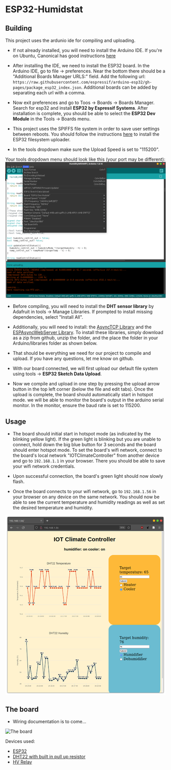 # ESP32-Humidstat

## Building

This project uses the ardunio ide for compiling and uploading. 

- If not already installed, you will need to install the Arduino IDE. If you're on Ubuntu, Canonical has good instructions [here](https://ubuntu.com/tutorials/install-the-arduino-ide#1-overview)

- After installing the IDE, we need to install the ESP32 board. In the Arduino IDE, go to file -> preferences. Near the bottom there should be a "Additional Boards Manager URLS:" field. Add the following url: `https://raw.githubusercontent.com/espressif/arduino-esp32/gh-pages/package_esp32_index.json`. Additional boards can be added by separating each url with a comma.

- Now exit preferences and go to Toos -> Boards -> Boards Manager. Search for esp32 and install **ESP32 by Espressif Systems**. After installation is complete, you should be able to select the **ESP32 Dev Module** in the Tools -> Boards menu. 

- This project uses the SPIFFS file system in order to save user settings between reboots. You should follow the instructions [here](https://randomnerdtutorials.com/install-esp32-filesystem-uploader-arduino-ide/) to install the ESP32 filesystem uploader. 

- In the tools dropdown make sure the Upload Speed is set to "115200".

Your tools dropdown menu should look like this (your port may be different):
![tools dropdown](readmeImages/Tools.png) 

- Before compiling, you will need to install the **DHT sensor library** by Adafruit in tools -> Manage Libraries. If prompted to install missing dependencies, select "Install All".

- Additionally, you will need to install: the [AsyncTCP Library](https://github.com/me-no-dev/AsyncTCP) and the [ESPAsyncWebServer Library](https://github.com/me-no-dev/ESPAsyncWebServer). To install these libraries, simply download as a zip from github, unzip the folder, and the place the folder in your Arduino/libraries folder as shown below. 

- That should be everything we need for our project to compile and upload. If you have any questions, let me know on github. 

- With our board connected, we will first upload our default file system using tools -> **ESP32 Sketch Data Upload**. 

- Now we compile and upload in one step by pressing the upload arrow button in the top left corner (below the file and edit tabs). Once the upload is complete, the board should automatically start in hotspot mode. we will be able to monitor the board's output in the arduino serial monitor. In the monitor, ensure the baud rate is set to 115200.

## Usage

- The board should initial start in hotspot mode (as indicated by the blinking yellow light). If the green light is blinking but you are unable to connect, hold down the big blue button for 3 seconds and the board should enter hotspot mode. To set the board's wifi network, connect to the board's local network "IOTClimateController" from another device and go to `192.168.1.1` in your browser. There you should be able to save your wifi network credentials. 

- Upon successful connection, the board's green light should now slowly flash.

- Once the board connects to your wifi network, go to `192.168.1.56` in your browser on any device on the same network. You should now be able to see the current temperature and humidity readings as well as set the desired temperature and humidity.

![browser should look like](readmeImages/BrowserView.png)

## The board

- Wiring documentation is to come... 

![The board](readmeImages/board.png)

Devices used:

- [ESP32](https://www.amazon.com/gp/product/B0718T232Z/ref=ppx_yo_dt_b_search_asin_title?ie=UTF8&psc=1)
- [DHT22 with built in pull up resistor](https://www.amazon.com/gp/product/B073F472JL/ref=ppx_yo_dt_b_search_asin_image?ie=UTF8&psc=1)
- [HV Relay](https://www.amazon.com/gp/product/B00WV7GMA2/ref=ppx_yo_dt_b_search_asin_title?ie=UTF8&psc=1) 